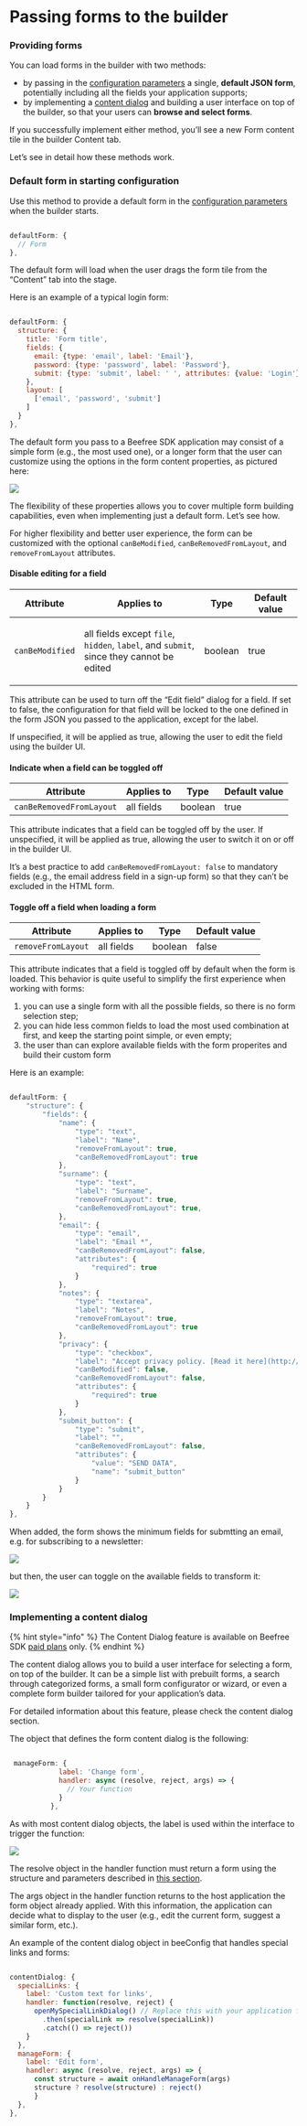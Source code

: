 # Passing forms to the builder

### Providing forms <a href="#providing-forms" id="providing-forms"></a>

You can load forms in the builder with two methods:

* by passing in the [configuration parameters](../../getting-started/installation/configuration-parameters/) a single, **default JSON form**, potentially including all the fields your application supports;
* by implementing a [content dialog](../../advanced-options/content-dialog.md) and building a user interface on top of the builder, so that your users can **browse and select forms**.

If you successfully implement either method, you’ll see a new Form content tile in the builder Content tab.

Let’s see in detail how these methods work.

### Default form in starting configuration <a href="#default-form-in-starting-configuration" id="default-form-in-starting-configuration"></a>

Use this method to provide a default form in the [configuration parameters](../../getting-started/installation/configuration-parameters/) when the builder starts.

```javascript

defaultForm: {
  // Form
},

```

The default form will load when the user drags the form tile from the “Content” tab into the stage.

Here is an example of a typical login form:

```javascript

defaultForm: {
  structure: {
    title: 'Form title',
    fields: {
      email: {type: 'email', label: 'Email'},
      password: {type: 'password', label: 'Password'},
      submit: {type: 'submit', label: ' ', attributes: {value: 'Login'}},
    },
    layout: [
      ['email', 'password', 'submit']
    ]
  }
},

```

The default form you pass to a Beefree SDK application may consist of a simple form (e.g., the most used one), or a longer form that the user can customize using the options in the form content properties, as pictured here:

![](https://docs.beefree.io/wp-content/uploads/2021/01/Managing-fields\_2.png)

The flexibility of these properties allows you to cover multiple form building capabilities, even when implementing just a default form. Let’s see how.

For higher flexibility and better user experience, the form can be customized with the optional `canBeModified`, `canBeRemovedFromLayout`, and `removeFromLayout` attributes.

#### Disable editing for a field

| Attribute       | Applies to                                                                                                                                   | Type    | Default value |
| --------------- | -------------------------------------------------------------------------------------------------------------------------------------------- | ------- | ------------- |
| `canBeModified` | <p>all fields except <code>file</code>, <code>hidden</code>, <code>label</code>, and <code>submit</code>,<br>since they cannot be edited</p> | boolean | true          |

This attribute can be used to turn off the “Edit field” dialog for a field. If set to false, the configuration for that field will be locked to the one defined in the form JSON you passed to the application, except for the label.

If unspecified, it will be applied as true, allowing the user to edit the field using the builder UI.

#### Indicate when a field can be toggled off

| Attribute                | Applies to | Type    | Default value |
| ------------------------ | ---------- | ------- | ------------- |
| `canBeRemovedFromLayout` | all fields | boolean | true          |

This attribute indicates that a field can be toggled off by the user. If unspecified, it will be applied as true, allowing the user to switch it on or off in the builder UI.

It’s a best practice to add `canBeRemovedFromLayout: false` to mandatory fields (e.g., the email address field in a sign-up form) so that they can’t be excluded in the HTML form.

#### Toggle off a field when loading a form

| Attribute          | Applies to | Type    | Default value |
| ------------------ | ---------- | ------- | ------------- |
| `removeFromLayout` | all fields | boolean | false         |

This attribute indicates that a field is toggled off by default when the form is loaded. This behavior is quite useful to simplify the first experience when working with forms:

1. you can use a single form with all the possible fields, so there is no form selection step;
2. you can hide less common fields to load the most used combination at first, and keep the starting point simple, or even empty;
3. the user than can explore available fields with the form properites and build their custom form

Here is an example:

```javascript

defaultForm: {
    "structure": {
        "fields": {
            "name": {
                "type": "text",
                "label": "Name",
                "removeFromLayout": true,
                "canBeRemovedFromLayout": true
            },
            "surname": {
                "type": "text",
                "label": "Surname",
                "removeFromLayout": true,
                "canBeRemovedFromLayout": true,
            },
            "email": {
                "type": "email",
                "label": "Email *",
                "canBeRemovedFromLayout": false,
                "attributes": {
                    "required": true
                }
            },
            "notes": {
                "type": "textarea",
                "label": "Notes",
                "removeFromLayout": true,
                "canBeRemovedFromLayout": true
            },
			"privacy": {
                "type": "checkbox",
                "label": "Accept privacy policy. [Read it here](http://example.com)",
                "canBeModified": false,
                "canBeRemovedFromLayout": false,
                "attributes": {
                    "required": true
                }
            },
            "submit_button": {
                "type": "submit",
                "label": "",
                "canBeRemovedFromLayout": false,
                "attributes": {
                    "value": "SEND DATA",
                    "name": "submit_button"
                }
            }
		}
	}
},

```

When added, the form shows the minimum fields for submtting an email, e.g. for subscribing to a newsletter:

![](https://docs.beefree.io/wp-content/uploads/2020/04/form\_minimal\_2.png)

but then, the user can toggle on the available fields to transform it:

![](https://docs.beefree.io/wp-content/uploads/2020/04/form\_complete\_2.png)

### Implementing a content dialog <a href="#implementing-a-content-dialog" id="implementing-a-content-dialog"></a>

{% hint style="info" %}
The Content Dialog feature is available on Beefree SDK [paid plans](https://dam.beefree.io/pluginpricing) only.
{% endhint %}

The content dialog allows you to build a user interface for selecting a form, on top of the builder. It can be a simple list with prebuilt forms, a search through categorized forms, a small form configurator or wizard, or even a complete form builder tailored for your application’s data.

For detailed information about this feature, please check the content dialog section.

The object that defines the form content dialog is the following:

```javascript

 manageForm: {
            label: 'Change form',
            handler: async (resolve, reject, args) => { 
              // Your function
            } 
          },

```

As with most content dialog objects, the label is used within the interface to trigger the function:

![](https://docs.beefree.io/wp-content/uploads/2020/04/change-form.png)

The resolve object in the handler function must return a form using the structure and parameters described in [this section](form-structure-and-parameters.md).

The args object in the handler function returns to the host application the form object already applied. With this information, the application can decide what to display to the user (e.g., edit the current form, suggest a similar form, etc.).

An example of the content dialog object in beeConfig that handles special links and forms:

```javascript

contentDialog: {
  specialLinks: {
    label: 'Custom text for links',
    handler: function(resolve, reject) {
      openMySpecialLinkDialog() // Replace this with your application function
        .then(specialLink => resolve(specialLink))
        .catch(() => reject())
    }
  },
  manageForm: {
    label: 'Edit form',
    handler: async (resolve, reject, args) => { 
      const structure = await onHandleManageForm(args)
      structure ? resolve(structure) : reject()
      } 
  },
},

```
